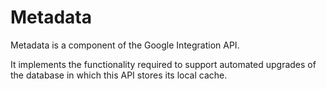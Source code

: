 # Metadata

Metadata is a component of the Google Integration API.
  
It implements the functionality required to support automated upgrades of the database in which this 
API stores its local cache.